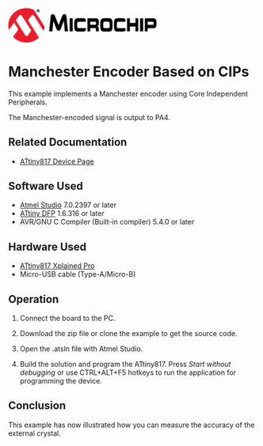 <!-- Please do not change this html logo with link -->
<a href="https://www.microchip.com" rel="nofollow"><img src="images/microchip.png" alt="MCHP" width="300"/></a>

# Manchester Encoder Based on CIPs

This example implements a Manchester encoder using Core Independent Peripherals.

The Manchester-encoded signal is output to PA4.

## Related Documentation
- [ATtiny817 Device Page](https://www.microchip.com/wwwproducts/en/ATTINY817)

## Software Used

- [Atmel Studio](https://www.microchip.com/mplab/avr-support/atmel-studio-7) 7.0.2397 or later
- [ATtiny DFP](http://packs.download.atmel.com/) 1.6.316 or later
- AVR/GNU C Compiler (Built-in compiler) 5.4.0 or later


## Hardware Used

- [ATtiny817 Xplained Pro](https://www.microchip.com/DevelopmentTools/ProductDetails/attiny817-xpro)
- Micro-USB cable (Type-A/Micro-B)


## Operation

1. Connect the board to the PC.

2. Download the zip file or clone the example to get the source code.

3. Open the .atsln file with Atmel Studio.

4. Build the solution and program the ATtiny817. Press *Start without debugging* or use CTRL+ALT+F5 hotkeys to run the application for programming the device.

## Conclusion

This example has now illustrated how you can measure the accuracy of the external crystal.
